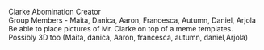 Clarke Abomination Creator   
Group Members - Maita, Danica, Aaron, Francesca, Autumn, Daniel, Arjola       
Be able to place pictures of Mr. Clarke on top of a meme templates. Possibly 3D too
(Maita, danica, Aaron, francesca, autumn, daniel,Arjola)
